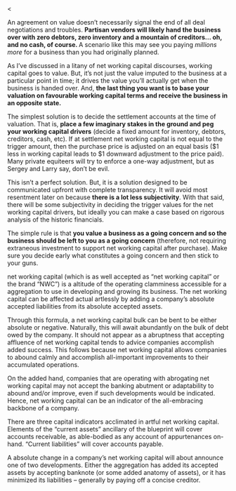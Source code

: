 <<p>An agreement on value doesn&#8217;t necessarily signal the end of all deal negotiations and troubles. <strong>Partisan vendors will likely hand the business over with zero debtors, zero inventory and a mountain of creditors&#8230; oh, and no cash, of course. </strong>A scenario like this may see you paying <em>millions more</em> for a business than you had originally planned.</p><p>As I&#8217;ve discussed in a litany of net working capital discourses, working capital goes to value. But, it&#8217;s not just the value imputed to the business at a particular point in time; it drives the value you&#8217;ll actually get when the business is handed over. And, <strong>the last thing you want is to base your valuation on favourable working capital terms and receive the business in an opposite state.</strong></p><p>The simplest solution is to decide the settlement accounts at the time of valuation. That is, <strong>place a few imaginary stakes in the ground and peg your working capital drivers</strong> (decide a fixed amount for inventory, debtors, creditors, cash, etc). If at settlement net working capital is not equal to the trigger amount, then the purchase price is adjusted on an equal basis ($1 less in working capital leads to $1 downward adjustment to the price paid). Many private equiteers will try to enforce a one-way adjustment,  but as Sergey and Larry say, don&#8217;t be evil.</p><p>This isn&#8217;t a perfect solution. But, it is a solution designed to be communicated upfront with complete transparency. It will avoid most resentment later on because <strong>there is a lot less subjectivity</strong>. With that said, there will be some subjectivity in deciding the trigger values for the net working capital drivers, but ideally you can make a case based on rigorous analysis of the historic financials.</p><p>The simple rule is that <strong>you value a business as a going concern and so the business should be left to you as a going concern</strong> (therefore, not requiring extraneous investment to support net working capital after purchase). Make sure you decide early what constitutes a going concern and then stick to your guns.</p><p>net working capital (which is as well accepted as “net working capital” or the brand “NWC”) is a altitude of the operating clamminess accessible for a aggregation to use in developing and growing its business. The net working capital can be affected actual artlessly by adding a company&#8217;s absolute accepted liabilities from its absolute accepted assets.</p><p>Through this formula, a net working capital bulk can be bent to be either absolute or negative. Naturally, this will await abundantly on the bulk of debt owed by the company. It should not appear as a abruptness that accepting affluence of net working capital tends to advice companies accomplish added success. This follows because net working capital allows companies to abound calmly and accomplish all-important improvements to their accumulated operations.</p><p>On the added hand, companies that are operating with abrogating net working capital may not accept the banking abutment or adaptability to abound and/or improve, even if such developments would be indicated. Hence, net working capital can be an indicator of the all-embracing backbone of a company.</p><p>There are three capital indicators acclimated in artful net working capital. Elements of the “current assets” ancillary of the blueprint will cover accounts receivable, as able-bodied as any account of appurtenances on-hand. “Current liabilities” will cover accounts payable.</p><p>A absolute change in a company&#8217;s net working capital will about announce one of two developments. Either the aggregation has added its accepted assets by accepting banknote (or some added anatomy of assets), or it has minimized its liabilities – generally by paying off a concise creditor.</p>
